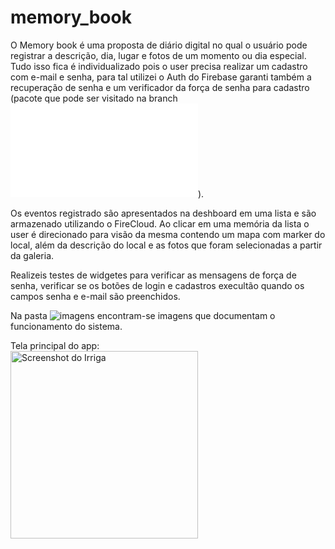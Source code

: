 # memory_book

O Memory book é uma proposta de diário digital no qual o usuário pode registrar a descrição, dia, lugar e fotos de um momento ou dia especial. Tudo isso fica é individualizado pois o user precisa realizar um cadastro com e-mail e senha, para tal utilizei o Auth do Firebase garanti também a recuperação de senha e um verificador da força de senha para cadastro (pacote que pode ser visitado na branch ![imagens](lib/passwordtest.dart)).

Os eventos registrado são apresentados na deshboard em uma lista e são armazenado utilizando o FireCloud. Ao clicar em uma memória da lista o user é direcionado para visão da mesma contendo um mapa com marker do local, além da descrição do local e as fotos que foram selecionadas a partir da galeria.

Realizeis testes de widgetes para verificar as mensagens de força de senha, verificar se os botões de login e cadastros execultão quando os campos senha e e-mail são preenchidos.

Na pasta ![imagens](imagens) encontram-se imagens que documentam o funcionamento do sistema.

Tela principal do app:<br>
<img src="https://github.com/user-attachments/assets/e2330adb-f6ad-48f4-9892-dda801a2b5f7" alt="Screenshot do Irriga" width="300" />
